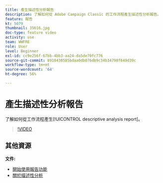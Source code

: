 ```yaml
---
title: 產生描述性分析報告
description: 了解如何從 Adobe Campaign Classic 的工作流程產生描述性分析報告。
feature: 報告
kt: 5079
thumbnail: 35616.jpg
doc-type: feature video
activity: use
team: WWFRE
role: User
level: Beginner
exl-id: cc9e256f-67bb-4bb3-aa24-da5de70fc776
source-git-commit: 8910430585bdaa0db076db9c34b34798f649d39c
workflow-type: tm+mt
source-wordcount: '64'
ht-degree: 56%

---
```


# 產生描述性分析報告

了解如何從工作流程產生[!UICONTROL descriptive analysis report]。

>[!VIDEO](https://video.tv.adobe.com/v/35616?quality=12)

## 其他資源

**文件:**

* [開始使用報告功能](https://experienceleague.adobe.com/docs/campaign-classic/using/reporting/reporting-in-adobe-campaign/about-adobe-campaign-reporting-tools.html?lang=en)
* [關於描述性分析](https://experienceleague.adobe.com/docs/campaign-classic/using/reporting/analyzing-populations/about-descriptive-analysis.html?lang=en)
